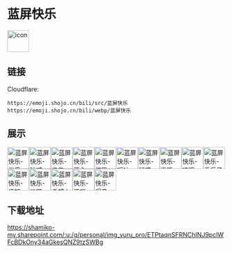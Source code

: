 # 蓝屏快乐
<img src="https://emoji.shojo.cn/bili/src/蓝屏快乐/icon.png" width="50" height="50" alt="icon">

## 链接
Cloudflare:
```
https://emoji.shojo.cn/bili/src/蓝屏快乐
https://emoji.shojo.cn/bili/webp/蓝屏快乐
```
## 展示
<img src="https://emoji.shojo.cn/bili/src/蓝屏快乐/蓝屏快乐-发癫.png" width="50" height="50" alt="蓝屏快乐-发癫"><img src="https://emoji.shojo.cn/bili/src/蓝屏快乐/蓝屏快乐-呐喊.png" width="50" height="50" alt="蓝屏快乐-呐喊"><img src="https://emoji.shojo.cn/bili/src/蓝屏快乐/蓝屏快乐-亲亲.png" width="50" height="50" alt="蓝屏快乐-亲亲"><img src="https://emoji.shojo.cn/bili/src/蓝屏快乐/蓝屏快乐-开心.png" width="50" height="50" alt="蓝屏快乐-开心"><img src="https://emoji.shojo.cn/bili/src/蓝屏快乐/蓝屏快乐-惊恐.png" width="50" height="50" alt="蓝屏快乐-惊恐"><img src="https://emoji.shojo.cn/bili/src/蓝屏快乐/蓝屏快乐-呕吐.png" width="50" height="50" alt="蓝屏快乐-呕吐"><img src="https://emoji.shojo.cn/bili/src/蓝屏快乐/蓝屏快乐-疑惑.png" width="50" height="50" alt="蓝屏快乐-疑惑"><img src="https://emoji.shojo.cn/bili/src/蓝屏快乐/蓝屏快乐-撇嘴.png" width="50" height="50" alt="蓝屏快乐-撇嘴"><img src="https://emoji.shojo.cn/bili/src/蓝屏快乐/蓝屏快乐-哇哦.png" width="50" height="50" alt="蓝屏快乐-哇哦"><img src="https://emoji.shojo.cn/bili/src/蓝屏快乐/蓝屏快乐-看乐子.png" width="50" height="50" alt="蓝屏快乐-看乐子"><img src="https://emoji.shojo.cn/bili/src/蓝屏快乐/蓝屏快乐-愤怒.png" width="50" height="50" alt="蓝屏快乐-愤怒"><img src="https://emoji.shojo.cn/bili/src/蓝屏快乐/蓝屏快乐-诶嘿.png" width="50" height="50" alt="蓝屏快乐-诶嘿"><img src="https://emoji.shojo.cn/bili/src/蓝屏快乐/蓝屏快乐-希望之花.png" width="50" height="50" alt="蓝屏快乐-希望之花"><img src="https://emoji.shojo.cn/bili/src/蓝屏快乐/蓝屏快乐-汗颜.png" width="50" height="50" alt="蓝屏快乐-汗颜"><img src="https://emoji.shojo.cn/bili/src/蓝屏快乐/蓝屏快乐-得意.png" width="50" height="50" alt="蓝屏快乐-得意">

## 下载地址

https://shamiko-my.sharepoint.com/:u:/g/personal/img_yuru_pro/ETPtaqnSFRNChINJ9pclWFcBDkOny34aGkesQNZ9tzSWBg